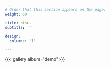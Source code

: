 ```yaml
---
# Order that this section appears on the page.
weight: 60

title: Misc.
subtitle: ''

design:
  columns: '1'

---
```


{{< gallery album="demo">}}

